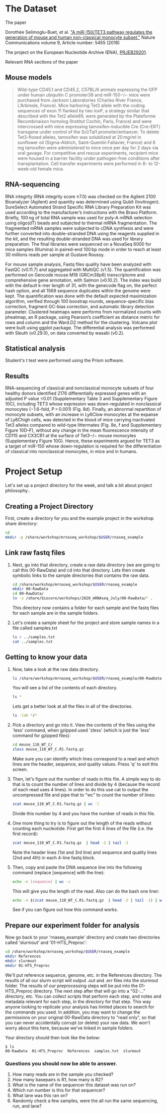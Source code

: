 
# The Dataset

The paper

Dorothée Selimoglu-Buet, et al. ["A miR-150/TET3 pathway regulates the generation of mouse and human non-classical monocyte subset."](https://www.nature.com/articles/s41467-018-07801-x) Nature Communications volume 9, Article number: 5455 (2018)

The project on the European Nucleotide Archive (ENA), [PRJEB29201](https://www.ebi.ac.uk/ena/browser/view/PRJEB29201).

Relevant RNA sections of the paper

## Mouse models
>Wild-type CD45.1 and CD45.2, C57BL/6 animals expressing the GFP under human ubiquitin C promoter38 and miR-150−/− mice were purchased from Jackson Laboratories (Charles River France, L’Arbresle, France). Mice harboring Tet3 allele with the coding sequences of exon 11 flanked by two loxP, a strategy similar that described with the Tet2 allele69, were generated by the Plateforme Recombinaison homolog (Institut Cochin, Paris, France) and were intercrossed with mice expressing tamoxifen-inducible Cre (Cre-ERT) transgene under control of the Scl/Tal1 promoter/enhancer. To delete Tet3-floxed alleles, tamoxifen was solubilized at 20 mg/ml in sunflower oil (Sigma-Aldrich, Saint-Quentin Fallavier, France) and 8 mg tamoxifen were administered to mice once per day for 2 days via oral gavage. For competitive and rescue experiments, recipient mice were housed in a barrier facility under pathogen-free conditions after transplantation. Cell transfer experiments were performed in 8- to 12-week-old female mice.

## RNA-sequencing
RNA integrity (RNA integrity score ≥7.0) was checked on the Agilent 2100 Bioanalyzer (Agilent) and quantity was determined using Qubit (Invitrogen). SureSelect Automated Strand Specific RNA Library Preparation Kit was used according to the manufacturer’s instructions with the Bravo Platform. Briefly, 100 ng of total RNA sample was used for poly-A mRNA selection using oligo(dT) beads and subjected to thermal mRNA fragmentation. The fragmented mRNA samples were subjected to cDNA synthesis and were further converted into double-stranded DNA using the reagents supplied in the kit, and the resulting double-stranded DNA was used for library preparation. The final libraries were sequenced on a NovaSeq 6000 for mice samples (Illumina) in paired-end 100 bp mode in order to reach at least 30 millions reads per sample at Gustave Roussy.

For mouse sample analysis, Fastq files quality have been analyzed with FastQC (v0.11.7) and aggregated with MultiQC (v1.5). The quantification was performed on Gencode mouse M18 (GRCm38p6) transcriptome and comprehensive gene annotation, with Salmon (v0.10.2). The index was build with the default k-mer length of 31, with the genecode flag on, the perfect hash option, and all 1569 sequence duplicates within the genome were kept. The quantification was done with the default expected maximization algorithm, verified through 100 boostrap rounds, sequence-specific bias correction, fragment GC-bias correction, and automatic library detection parameter. Clustered heatmaps were performs from normalized counts with pheatmap, an R package, using Pearson’s coefficient as distance metric for rows and column and the Ward.D2 method for the clustering. Volcano plot were built using ggplot package. The differential analysis was performed with Sleuth (v0.29.0), on data converted by wasabi (v0.2).

## Statistical analysis
Student's t test were performed using the Prism software.

## Results
RNA-sequencing of classical and nonclassical monocyte subsets of four healthy donors identified 2176 differentially expressed genes with an adjusted P value <0.01 (Supplementary Table 3 and Supplementary Figure 10C), including TET3 whose expression was down-regulated in nonclassical monocytes (−1.6-fold, P = 0.001) (Fig. 8d). Finally, an abnormal repartition of monocyte subsets, with an increase in Ly6Clow monocytes at the expanse of Ly6Chigh cells, was detected in the blood of mice carrying inactivated Tet3 alleles compared to wild-type littermates (Fig. 8e, f and Supplementary Figure 10D–F), without any change in the mean fluorescence intensity of CD115 and CX3CR1 at the surface of Tet3−/− mouse monocytes (Supplementary Figure 10G). Hence, these experiments argued for TET3 as a target of miR-150 whose down-regulation is required for the differentiation of classical into nonclassical monocytes, in mice and in humans.

# Project Setup

Let's set up a project directory for the week, and talk a bit about project philosophy..

##  Creating a Project Directory

First, create a directory for you and the example project in the workshop share directory:

```bash
cd
mkdir -p /share/workshop/mrnaseq_workshop/$USER/rnaseq_example
```

## Link raw fastq files

1. Next, go into that directory, create a raw data directory (we are going to call this 00-RawData) and cd into that directory. Lets then create symbolic links to the sample directories that contains the raw data.

    ```bash
    cd /share/workshop/mrnaseq_workshop/$USER/rnaseq_example
    mkdir 00-RawData
    cd 00-RawData/
    ln -s /share/biocore/workshops/2020_mRNAseq_July/00-RawData/* .
    ```

    This directory now contains a folder for each sample and the fastq files for each sample are in the sample folders.

1. Let's create a sample sheet for the project and store sample names in a file called samples.txt

    ```bash
    ls > ../samples.txt
    cat ../samples.txt
    ```

## Getting to know your data

1. Now, take a look at the raw data directory.

    ```bash
    ls /share/workshop/mrnaseq_workshop/$USER/rnaseq_example/00-RawData
    ```

    You will see a list of the contents of each directory.

    ```bash
    ls *
    ```

    Lets get a better look at all the files in all of the directories.

    ```bash
    ls -lah */*
    ```

1. Pick a directory and go into it. View the contents of the files using the 'less' command, when gzipped used 'zless' (which is just the 'less' command for gzipped files):

    ```bash
    cd mouse_110_WT_C/
    zless mouse_110_WT_C.R1.fastq.gz
    ```

    Make sure you can identify which lines correspond to a read and which lines are the header, sequence, and quality values. Press 'q' to exit this screen.

1. Then, let's figure out the number of reads in this file. A simple way to do that is to count the number of lines and divide by 4 (because the record of each read uses 4 lines). In order to do this use cat to output the uncompressed file and pipe that to "wc" to count the number of lines:

    ```bash
    zcat mouse_110_WT_C.R1.fastq.gz | wc -l
    ```

    Divide this number by 4 and you have the number of reads in this file.

1. One more thing to try is to figure out the length of the reads without counting each nucleotide. First get the first 4 lines of the file (i.e. the first record):

    ```bash
    zcat mouse_110_WT_C.R1.fastq.gz  | head -2 | tail -1
    ```

    Note the header lines (1st and 3rd line) and sequence and quality lines (2nd and 4th) in each 4-line fastq block.

1. Then, copy and paste the DNA sequence line into the following command (replace [sequence] with the line):

    ```bash
    echo -n [sequence] | wc -c
    ```

    This will give you the length of the read. Also can do the bash one liner:

    ```bash
    echo -n $(zcat mouse_110_WT_C.R1.fastq.gz  | head -2 | tail -1) | wc -c
    ```

    See if you can figure out how this command works.

## Prepare our experiment folder for analysis

Now go back to your 'rnaseq_example' directory and create two directories called 'slurmout' and '01-HTS_Preproc':

```bash
cd /share/workshop/mrnaseq_workshop/$USER/rnaseq_example
mkdir References
mkdir slurmout
mkdir 01-HTS_Preproc
```

We'll put reference sequence, genome, etc. in the References directory. The results of all our slurm script will output .out and .err files into the slurmout folder. The results of our preprocessing steps will be put into the 01-HTS_Preproc directory. The next step after that will go into a "02-..." directory, etc. You can collect scripts that perform each step, and notes and metadata relevant for each step, in the directory for that step. This way anyone looking to replicate your analysis has limited places to search for the commands you used. In addition, you may want to change the permissions on your original 00-RawData directory to "read only", so that you can never accidentally corrupt (or delete) your raw data. We won't worry about this here, because we've linked in sample folders.

Your directory should then look like the below:
```
$ ls
00-RawData  01-HTS_Preproc  References  samples.txt  slurmout
```

### Questions you should now be able to answer.

1. How many reads are in the sample you checked?
2. How many basepairs is R1, how many is R2?
3. What is the name of the sequencer this dataset was run on?
4. Which run number is this for that sequencer?
5. What lane was this ran on?
6. Randomly check a few samples, were the all run the same sequencing, run, and lane?
